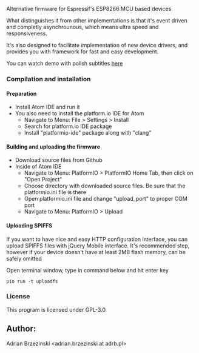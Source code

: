 
Alternative firmware for Espressif's ESP8266 MCU based devices.

What distinguishes it from other implementations is that it's event driven
and completly asynchrounous, which means ultra speed and responsiveness.

It's also designed to facilitate implementation of new device drivers,
and provides you with framework for fast and easy development.

You can watch demo with polish subtitles [here](https://www.youtube.com/watch?v=_lr_p6fi5mk)

### Compilation and installation

#### Preparation

- Install Atom IDE and run it
- You also need to install the platform.io IDE for Atom
  - Navigate to Menu: File > Settings > Install
  - Search for platform.io IDE package
  - Install "platformio-ide" package along with "clang"

#### Building and uploading the firmware

- Download source files from Github
- Inside of Atom IDE
  - Navigate to Menu: PlatformIO > PlatformIO Home Tab, then click on "Open Project"
  - Choose directory with downloaded source files. Be sure that the platformio.ini file is there
  - Open platformio.ini file and change "upload_port" to proper COM port
  - Navigate to Menu: PlatformIO > Upload

#### Uploading SPIFFS

If you want to have nice and easy HTTP configuration interface, you can upload
SPIFFS files with jQuery Mobile interface.
It's recommended step, however if your device doesn't have at least 2MB flash
memory, can be safely omitted

Open terminal window, type in command below and hit enter key
```
pio run -t uploadfs
```

### License

This program is licensed under GPL-3.0

## Author:

Adrian Brzezinski <adrian.brzezinski at adrb.pl>
